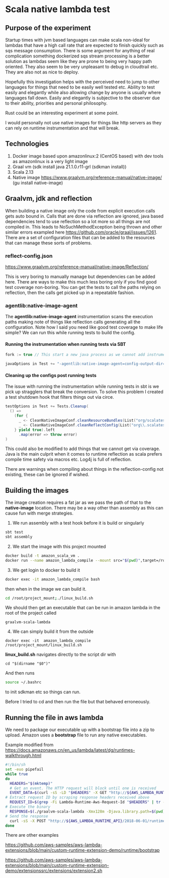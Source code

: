 # Scala native lambda test

## Purpose of the experiment
Startup times with jvm based languages can make scala non-ideal for lambdas that have a high call rate that are expected to finish quickly such
as sqs message consumption. There is some argument for anything of real complication something dockerized sqs stream processing is a better
solution as lambdas seem like they are prone to being very happy path oriented. They also seem to be very unpleasant to debug in cloudtrail etc. 
They are also not as nice to deploy.

Hopefully this investigation helps with the perceived need to jump to other languages for things that need to be easily well tested etc. 
Ability to test easily and elegantly while also allowing change by anyone is usually where languages fall down. Easily and elegantly is
subjective to the observer due to their ability, priorities and personal philosophy.

Rust could be an interesting experiment at some point.

I would personally not use native images for things like http servers as they can rely on runtime instrumentation and that will break.

## Technologies
1. Docker image based upon amazonlinux:2 (CentOS based) with dev tools as amazonlinux is a very light image
2. Graal vm (sdk install java 21.1.0.r11-grl (sdkman install))
3. Scala 2.13
4. Native image <https://www.graalvm.org/reference-manual/native-image/> (gu install native-image)


## Graalvm, jdk and reflection
When building a native image only the code from explicit execution calls gets auto bound in. Calls that are done via reflection are ignored,
java based dependencies tend to use reflection so a lot more so all things are not compiled in. This leads to NoSuchMethodException being thrown
and other similar errors exampled here <https://github.com/oracle/graal/issues/1261>. There are a set of configuration files that can be
added to the resources that can manage these sorts of problems.

### reflect-config.json
<https://www.graalvm.org/reference-manual/native-image/Reflection/>

This is very boring to manually manage but dependencies can be added here. There are ways to make this much less boring only 
if you find good test coverage non-boring. You can get the tests to call the paths relying on reflection, then the
calls get picked up in a repeatable fashion.

### agentlib:native-image-agent
The **agentlib:native-image-agent** instrumentation scans the execution paths making note of things like reflection calls generating all the configuration.
Note how I said you need like good test coverage to make life simple? We can run this while running tests to build the config.

#### Running the instrumentation when running tests via SBT

```scala
fork := true // This start a new java process as we cannot add instrumentation post start in the current

javaOptions in Test += "-agentlib:native-image-agent=config-output-dir=src/main/resources/META-INF/native-image"
```


#### Cleaning up the configs post running tests
The issue with running the instrumentation while running tests in sbt is we pick up stragglers that break the conversion. 
To solve this problem I created a test shutdown hook that filters things out via circe.

```scala
testOptions in Test += Tests.Cleanup(
  () =>
    (for {
      _ <- CleanNativeImageConf.cleanResourceBundles(List("org/scalatest/.*")) // custom filter code
      _ <- CleanNativeImageConf.cleanReflectConfig(List("org\\.scalatest.*"))
    } yield true).left
      .map(error => throw error)
)
```
This could also be modified to add things that we cannot get via coverage. Java is the main culprit when it comes to runtime reflection as
scala prefers compile time safety via macros etc. Log4j is full of reflection.

There are warnings when compiling about things in the reflection-config not existing, these can be ignored if wished.

## Building the images

The image creation requires a fat jar as we pass the path of that to the **native-image** location. There may be a way other than assembly
as this can cause fun with merge strategies.

1. We run assembly with a test hook before it is build or singularly
```bash
sbt test
sbt assembly
```

2. We start the image with this project mounted
```bash
docker build -t amazon_scala_vm .
docker run --name amazon_lambda_compile --mount src="$(pwd)",target=/root/project_mount,type=bind -t -d amazon_scala_vm
```

3. We get login to docker to build it
```bash
docker exec -it amazon_lambda_compile bash
```
then when in the image we can build it.
```bash
cd /root/project_mount;./linux_build.sh
```

We should then get an executable that can be run in amazon lambda in the root of the project called
```
graalvm-scala-lambda
```

4. We can simply build it from the outside
```
docker exec -it  amazon_lambda_compile  /root/project_mount/linux_build.sh
```

**linux_build.sh** navigates directly to the script dir with 
```
cd "$(dirname "$0")"
```
And then runs 
```bash
source ~/.bashrc
```
to init sdkman etc so things can run.

Before I tried to cd and then run the file but that behaved erroneously.


## Running the file in aws lambda

We need to package our executable up with a bootstrap file into a zip to upload. Amazon uses a **bootstrap** file to run
any native executables.

Example modified from https://docs.amazonaws.cn/en_us/lambda/latest/dg/runtimes-walkthrough.html

```bash
#!/bin/sh
set -euo pipefail
while true
do
  HEADERS="$(mktemp)"
  # Get an event. The HTTP request will block until one is received
  EVENT_DATA=$(curl -sS -LD "$HEADERS" -X GET "http://${AWS_LAMBDA_RUNTIME_API}/2018-06-01/runtime/invocation/next")
# Extract request ID by scraping response headers received above
  REQUEST_ID=$(grep -Fi Lambda-Runtime-Aws-Request-Id "$HEADERS" | tr -d '[:space:]' | cut -d: -f2)
# Execute the binary
  RESPONSE=$(./graalvm-scala-lambda -Xmx128m -Djava.library.path=$(pwd))
# Send the response
  curl -sS -X POST "http://${AWS_LAMBDA_RUNTIME_API}/2018-06-01/runtime/invocation/$REQUEST_ID/response"  -d "$RESPONSE"
done

```

There are other examples

<https://github.com/aws-samples/aws-lambda-extensions/blob/main/custom-runtime-extension-demo/runtime/bootstrap>

<https://github.com/aws-samples/aws-lambda-extensions/blob/main/custom-runtime-extension-demo/extensionssrc/extensions/extension2.sh>


